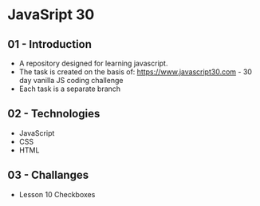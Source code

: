 # JavaSript 30 

## 01 - Introduction
* A repository designed for learning javascript.
* The task is created on the basis of: https://www.javascript30.com - 30 day vanilla JS coding challenge
* Each task is a separate branch 

## 02 - Technologies
* JavaScript
* CSS
* HTML

## 03 - Challanges
* Lesson 10 Checkboxes
